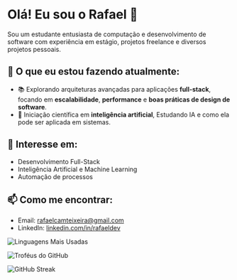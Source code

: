 # Olá! Eu sou o Rafael 👋

Sou um estudante entusiasta de computação e desenvolvimento de software com experiência em estágio, projetos freelance e diversos projetos pessoais.

## 🚀 O que eu estou fazendo atualmente:
- 📚 Explorando arquiteturas avançadas para aplicações **full-stack**, focando em **escalabilidade**, **performance** e **boas práticas de design de software**.   
- 🔬 Iniciação científica em **inteligência artificial**, Estudando IA e como ela pode ser aplicada em sistemas.  

## 🌱 Interesse em:
- Desenvolvimento Full-Stack
- Inteligência Artificial e Machine Learning
- Automação de processos

## 📫 Como me encontrar:
- Email: rafaelcamteixeira@gmail.com
- LinkedIn: [linkedin.com/in/rafaeldev](https://linkedin.com/in/rafaeldev)


![Linguagens Mais Usadas](https://github-readme-stats.vercel.app/api/top-langs/?username=RafaelCamposTXR&layout=compact&theme=radical)

![Troféus do GitHub](https://github-profile-trophy.vercel.app/?username=RafaelCamposTXR&theme=radical&no-frame=true)

![GitHub Streak](https://github-readme-streak-stats.herokuapp.com/?user=seu-usuario&theme=radical)

